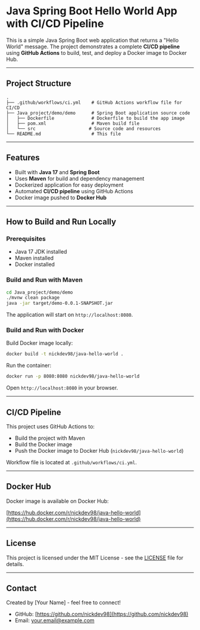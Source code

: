 # Java Spring Boot Hello World App with CI/CD Pipeline

This is a simple Java Spring Boot web application that returns a "Hello World" message. The project demonstrates a complete **CI/CD pipeline** using **GitHub Actions** to build, test, and deploy a Docker image to Docker Hub.

---

## Project Structure

```
.
├── .github/workflows/ci.yml    # GitHub Actions workflow file for CI/CD
├── Java_project/demo/demo      # Spring Boot application source code
│   ├── Dockerfile              # Dockerfile to build the app image
│   ├── pom.xml                 # Maven build file
│   └── src                    # Source code and resources
└── README.md                   # This file
```

---

## Features

- Built with **Java 17** and **Spring Boot**
- Uses **Maven** for build and dependency management
- Dockerized application for easy deployment
- Automated **CI/CD pipeline** using GitHub Actions
- Docker image pushed to **Docker Hub**

---

## How to Build and Run Locally

### Prerequisites

- Java 17 JDK installed
- Maven installed
- Docker installed

### Build and Run with Maven

```bash
cd Java_project/demo/demo
./mvnw clean package
java -jar target/demo-0.0.1-SNAPSHOT.jar
```

The application will start on `http://localhost:8080`.

### Build and Run with Docker

Build Docker image locally:

```bash
docker build -t nickdev98/java-hello-world .
```

Run the container:

```bash
docker run -p 8080:8080 nickdev98/java-hello-world
```

Open `http://localhost:8080` in your browser.

---

## CI/CD Pipeline

This project uses GitHub Actions to:

- Build the project with Maven
- Build the Docker image
- Push the Docker image to Docker Hub (`nickdev98/java-hello-world`)

Workflow file is located at `.github/workflows/ci.yml`.

---

## Docker Hub

Docker image is available on Docker Hub:

[https://hub.docker.com/r/nickdev98/java-hello-world](https://hub.docker.com/r/nickdev98/java-hello-world)

---

## License

This project is licensed under the MIT License - see the [LICENSE](LICENSE) file for details.

---

## Contact

Created by [Your Name] - feel free to connect!

- GitHub: [https://github.com/nickdev98](https://github.com/nickdev98)
- Email: your.email@example.com
